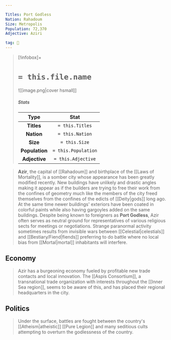 ```yaml
---

Titles: Port Godless
Nation: Rahadoum
Size: Metropolis
Population: 72,370
Adjective: Aziri

tag: 🌃
---
```


> [!infobox]+
> #  `= this.file.name`
> ![[image.png|cover hsmall]]
> ##### Stats
> Type | Stat |
> :---:|:---:|
> **Titles** | `= this.Titles` |
> **Nation** | `= this.Nation` |
> **Size** | `= this.Size` |
> **Population** | `= this.Population` |
> **Adjective** | `= this.Adjective` |



> **Azir**, the capital of [[Rahadoum]] and birthplace of the [[Laws of Mortality]], is a somber city whose appearance has been greatly modified recently. New buildings have unlikely and drastic angles making it appear as if the builders are trying to free their work from the confines of geometry much like the members of the city freed themselves from the confines of the edicts of [[Deity|gods]] long ago.  At the same time newer buildings' exteriors have been coated in colorful paints while also having gargoyles added on the same buildings.
> Despite being known to foreigners as **Port Godless**, Azir often serves as neutral ground for representatives of various religious sects for meetings or negotiations. Strange paranormal activity sometimes results from invisible wars between [[Celestial|celestials]] and [[Bestiary/Fiend|fiends]] preferring to do battle where no local bias from [[Mortal|mortal]] inhabitants will interfere.


## Economy

> Azir has a burgeoning economy fueled by profitable new trade contacts and local innovation. The [[Aspis Consortium]], a transnational trade organization with interests throughout the [[Inner Sea region]], seems to be aware of this, and has placed their regional headquarters in the city.


## Politics

> Under the surface, battles are fought between the country's [[Atheism|atheistic]] [[Pure Legion]] and many seditious cults attempting to overturn the godlessness of the country.








